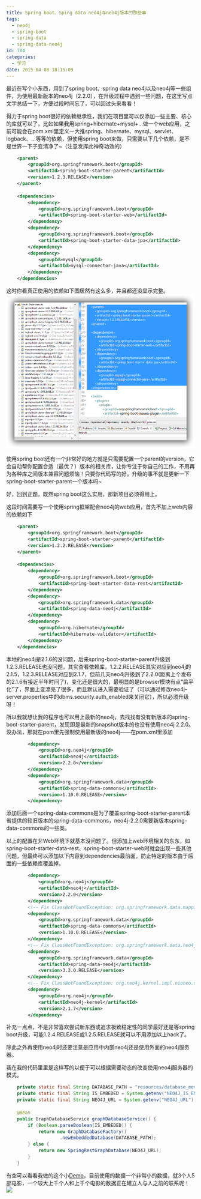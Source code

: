 ```yaml
---
title: Spring boot、Sping data neo4j与neo4j版本的那些事
tags:
  - neo4j
  - spring-boot
  - spring-data
  - spring-data-neo4j
id: 704
categories:
  - 学习
date: 2015-04-08 18:15:09
---
```


最近在写个小东西，用到了spring boot、spring data neo4j以及neo4j等一些组件，为使用最新版本的neo4j（2.2.0），在升级过程中遇到一些问题，在这里写点文字总结一下，方便过段时间忘了，可以回过头来看看！

<!--more-->

得力于spring boot很好的依赖继承性，我们在项目里可以仅添加一些主要、核心的库就可以了，比如如果我用spring+hibernate+mysql+...做一个web应用，之前可能会在pom.xml里定义一大推spring、hibernate、mysql、servlet、logback、...等等的依赖，但使用spring boot来做，只需要以下几个依赖，是不是世界一下子变清净了~（注意发挥此神奇功效的）
 
```xml
	<parent>
		<groupId>org.springframework.boot</groupId>
		<artifactId>spring-boot-starter-parent</artifactId>
		<version>1.2.3.RELEASE</version>
	</parent>

	<dependencies>
		<dependency>
			<groupId>org.springframework.boot</groupId>
			<artifactId>spring-boot-starter-web</artifactId>
		</dependency>
		<dependency>
			<groupId>org.springframework.boot</groupId>
			<artifactId>spring-boot-starter-data-jpa</artifactId>
		</dependency>
		<dependency>
			<groupId>mysql</groupId>
			<artifactId>mysql-connector-java</artifactId>
		</dependency>
	</dependencies>
```

这时你看真正使用的依赖如下图居然有这么多，并且都还没显示完整。
![spring-boot-maven](/resources/2015/04/spring-boot-maven.png)

使用spring boot还有一个非常好的地方就是只需要配置一个parent的version，它会自动帮你配置合适（最优？）版本的相关库，让你专注于你自己的工作，不用再为各种库之间版本兼容问题烦恼！只要你代码写的好，升级的事不就是更新一下spring-boot-starter-parent一个版本吗~

好，回到正题，既然spring boot这么实用，那新项目必须得用上。

这段时间需要写一个使用spring框架配合neo4j的web应用，首先不加上web内容的依赖如下

```xml
    <parent>
        <groupId>org.springframework.boot</groupId>
        <artifactId>spring-boot-starter-parent</artifactId>
        <version>1.2.2.RELEASE</version>
    </parent>

    <dependencies>
        <dependency>
            <groupId>org.springframework.boot</groupId>
            <artifactId>spring-boot-starter-data-rest</artifactId>
        </dependency>
        <dependency>
            <groupId>org.springframework.data</groupId>
            <artifactId>spring-data-neo4j</artifactId>
        </dependency>
        <dependency>
            <groupId>org.hibernate</groupId>
            <artifactId>hibernate-validator</artifactId>
        </dependency>
    </dependencies>
```

本地的neo4j是2.1.6的没问题，后来spring-boot-starter-parent升级到1.2.3.RELEASE也没问题，其实查看依赖库，1.2.2.RELEASE其实对应到neo4j的2.1.5，1.2.3.RELEASE对应到2.1.7，但前几天neo4j升级到了2.2.0(距离上个发布的2.1.6有接近半年时间了)，变化还是很大的，最明显的是browser模块有点“扁平化”了，界面上变漂亮了很多，而且默认进入需要验证了（可以通过修改neo4j-server.properties中的dbms.security.auth_enabled来关闭它），所以必须升级呀！

所以我就想让我的程序也可以用上最新的neo4j，去找找有没有新版本的spring-boot-starter-parent，发现即是最新的snapshot版本的也没有使用neo4j 2.2.0。没办法，那就在pom里先强制使用最新版的neo4j——在pom.xml里添加

```xml
		<dependency>
			<groupId>org.neo4j</groupId>
			<artifactId>neo4j</artifactId>
			<version>2.2.0</version>
		</dependency>
		<dependency>
			<groupId>org.springframework.data</groupId>
			<artifactId>spring-data-commons</artifactId>
			<version>1.10.0.RELEASE</version>
		</dependency>
```

添加后面一个spring-data-commons是为了覆盖spring-boot-starter-parent本省提供的较旧版本的spring-data-commons，neo4j-2.2.0需要新版本spring-data-commons的一些类。

以上的配置在非Web环境下就基本没问题了。但添加上web环境相关的东东，如spring-boot-starter-data-rest、spring-boot-starter-web时就会出现一些其他问题，但最终可以添加以下内容到dependencies最前面，防止特定的版本由于后面的一些依赖库覆盖掉。

```xml
		<dependency>
			<groupId>org.neo4j</groupId>
			<artifactId>neo4j</artifactId>
			<version>2.2.0</version>
		</dependency>
		<!-- Fix ClassNotFoundException: org.springframework.data.mapping.PersistentPropertyAccessor -->
		<dependency>
			<groupId>org.springframework.data</groupId>
			<artifactId>spring-data-commons</artifactId>
			<version>1.10.0.RELEASE</version>
		</dependency>
		<!-- Fix ClassNotFoundException: org.springframework.data.neo4j.core.UpdateableState -->
		<dependency>
			<groupId>org.springframework.data</groupId>
			<artifactId>spring-data-neo4j</artifactId>
			<version>3.3.0.RELEASE</version>
		</dependency>
		<!-- Fix ClassNotFoundException: org.neo4j.kernel.impl.nioneo.store.StoreId -->
		<dependency>
			<groupId>org.neo4j</groupId>
			<artifactId>neo4j-kernel</artifactId>
			<version>2.1.7</version>
		</dependency>
```

补充一点点，不是非常喜欢尝试新东西或追求极致稳定性的同学最好还是等spring boot升级，可能1.2.4.RELEASE或1.2.5.RELEASE就可以不用添加以上hack了。

除此之外再使用neo4j时还要注意是应用中内嵌neo4j还是使用外面的neo4j服务器。

我在我的代码里里是这样写的以便于可以根据需要动态的改变使用neo4j服务器的模式。

```java
	private static final String DATABASE_PATH = "resources/database_movie_recommend_neo4j.db";
	private static final String IS_EMBEDED = System.getenv("NEO4J_IS_EMBEDED") != null ? System.getenv("NEO4J_IS_EMBEDED") : "false";
	private static final String NEO4J_URL = System.getenv("NEO4J_URL") != null ? System.getenv("NEO4J_URL") : "http://localhost:7474/db/data/";

	@Bean
	public GraphDatabaseService graphDatabaseService() {
		if (Boolean.parseBoolean(IS_EMBEDED)) {
			return new GraphDatabaseFactory()
					.newEmbeddedDatabase(DATABASE_PATH);
		} else {
			return new SpringRestGraphDatabase(NEO4J_URL);
		}
	}
```

有空可以看看我做的这个小[Demo](http://liudonghua.com:1234)，目前使用的数据一个非常小的数据，就3个人5部电影，一个较大上千个人和上千个电影的数据正在建立人与人之前的联系呢！![](http://202.203.209.55:8080/wp-content/plugins/wp-emoji-one/icons/1F605.png)